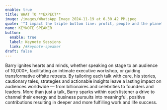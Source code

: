 ```yaml
---
enable: true
title: WHAT TO **EXPECT**
image: /images/WhatsApp Image 2024-11-19 at 6.30.42 PM.jpeg
quote: '"I impact the triple bottom line: profit, people and the planet."'
name: KEYNOTE SPEAKER
button:
  enable: true
  label: Keynote Sessions
  link: /#keynote-speaker
draft: false
---
```

Barry ignites hearts and minds, whether speaking on stage to an audience of
10,000+, facilitating an intimate executive workshop, or guiding
transformative offsite retreats. By tailoring each talk with care, his
stories, cautionary tales, strategies and actionable insights leave a
lasting impact on audiences worldwide — from billionaires and celebrities to
founders and leaders. More than just a talk, Barry sparks within each
listener a drive to channel their energy and business pursuits into
meaningful, positive contributions resulting in deeper and more fulfilling
work and life success.
